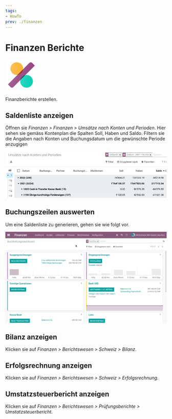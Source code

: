 ```yaml
---
tags:
- HowTo
prev: ./finanzen
---
```

# Finanzen Berichte
![icons_odoo_account_accountant](assets/icons_odoo_account_accountant.png)

Finanzberichte erstellen.

## Saldenliste anzeigen

Öffnen sie *Finanzen > Finanzen > Umsätze nach Konten und Perioden*. Hier sehen sie gemäss Kontenplan die Spalten Soll, Haben und Saldo. Filtern sie die Angaben nach Konten und Buchungsdatum um die gewünschte Periode anzugigen

![](assets/Finanzen%20Berichte%20Saldenliste.png)

## Buchungszeilen auswerten

Um eine Saldenliste zu generieren, gehen sie wie folgt vor.

![Finanzen Saldenliste erstellen](assets/Finanzen%20Saldenliste%20erstellen.gif)

## Bilanz anzeigen

Klicken sie auf *Finanzen > Berichtswesen > Schweiz > Bilanz*.

## Erfolgsrechnung anzeigen

Klicken sie auf *Finanzen > Berichtswesen > Schweiz > Erfolgsrechnung*.

## Umstatzsteuerbericht anzeigen

Klicken sie auf *Finanzen > Berichtswesen > Prüfungsberichte > Umstatzsteuerbericht*.

